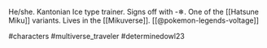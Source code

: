 He/she. Kantonian Ice type trainer. Signs off with -❄. One of the [[Hatsune Miku]] variants. Lives in the [[Mikuverse]]. [[@pokemon-legends-voltage]]

#characters #multiverse_traveler #determinedowl23 